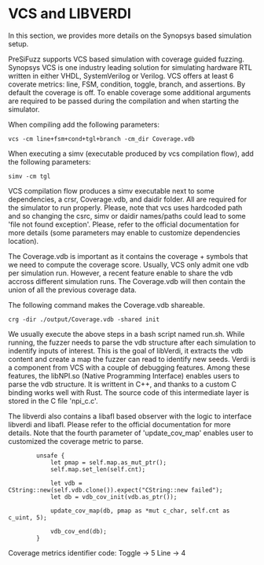 <!--
SPDX-FileCopyrightText: 2022 Intel Corporation

SPDX-License-Identifier: Apache-2.0
-->

# VCS and LIBVERDI

In this section, we provides more details on the Synopsys based simulation setup.

PreSiFuzz supports VCS based simulation with coverage guided fuzzing.  Synopsys
VCS is one industry leading solution for simulating hardware RTL written in
either VHDL, SystemVerilog or Verilog. VCS offers at least 6 coverate metrics:
line, FSM, condition, toggle, branch, and assertions. By default the coverage is
off. To enable coverage some additional arguments are required to be passed
during the compilation and when starting the simulator.

When compiling add the following parameters:
```
vcs -cm line+fsm+cond+tgl+branch -cm_dir Coverage.vdb 
```

When executing a simv (executable produced by vcs compilation flow), add the following parameters:
```
simv -cm tgl
```

VCS compilation flow produces a simv executable next to some dependencies, a
crsr, Coverage.vdb, and daidir folder. All are required for the simulator to
run properly.  Please, note that vcs uses hardcoded path and so changing the
csrc, simv or daidir names/paths could lead to some 'file not found exception'.
Please, refer to the official documentation for more details (some parameters
may enable to customize dependencies location).

The Coverage.vdb is important as it contains the coverage + symbols that we
need to compute the coverage score. Usually, VCS only admit one vdb per
simulation run. However, a recent feature enable to share the vdb accross
different simulation runs. The Coverage.vdb will then contain the union of all
the previous coverage data.

The following command makes the Coverage.vdb shareable.
```
crg -dir ./output/Coverage.vdb -shared init
```

We usually execute the above steps in a bash script named run.sh.  While
running, the fuzzer needs to parse the vdb structure after each simulation to
indentify inputs of interest. This is the goal of libVerdi, it extracts the vdb
content and create a map the fuzzer can read to identify new seeds. Verdi is a
component from VCS with a couple of debugging features. Among these features,
the libNPI.so (Native Programming Interface) enables users to parse
the vdb structure.  It is writtent in C++, and thanks to a custom C
binding works well with Rust. The source code of this intermediate
layer is stored in the C file 'npi_c.c'. 

The libverdi also contains a libafl based observer with the logic to
interface libverdi and libafl. Please refer to the official
documentation for more details. Note that the fourth parameter of
'update_cov_map' enables user to customized the coverage metric to
parse. 

```
        unsafe {
            let pmap = self.map.as_mut_ptr();
            self.map.set_len(self.cnt);

            let vdb = CString::new(self.vdb.clone()).expect("CString::new failed");
            let db = vdb_cov_init(vdb.as_ptr());

            update_cov_map(db, pmap as *mut c_char, self.cnt as c_uint, 5);

            vdb_cov_end(db);
        }
```

Coverage metrics identifier code:
Toggle -> 5
Line -> 4
